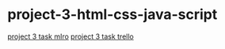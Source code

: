 # project-3-html-css-java-script 
[project 3 task mIro](https://miro.com/app/board/uXjVPEvCHhs=/)
[project 3 task trello](https://trello.com/b/73KuFj3Y/project)

